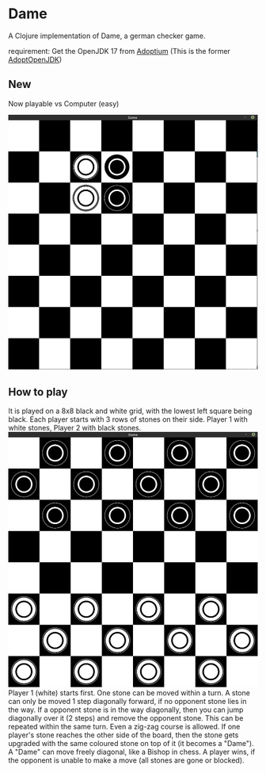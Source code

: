 # Dame
A Clojure implementation of Dame, a german checker game.

requirement:
Get the OpenJDK 17 from [Adoptium](https://adoptium.net/)
(This is the former [AdoptOpenJDK](https://adoptopenjdk.net/))

## New
Now playable vs Computer (easy)

![](resources/Dame.png)

## How to play
It is played on a 8x8 black and white grid, with the lowest left square being black.
Each player starts with 3 rows of stones on their side. Player 1 with white stones, Player 2 with black stones.
![](resources/Dame-init.png)
Player 1 (white) starts first. One stone can be moved within a turn. A stone can only be moved 1 step diagonally forward, if no opponent stone
lies in the way. If a opponent stone is in the way diagonally, then you can jump diagonally over it (2 steps) and remove the opponent stone.
This can be repeated within the same turn. Even a zig-zag course is allowed.
If one player's stone reaches the other side of the board, then the stone gets upgraded with the same coloured stone on top of it (it becomes a "Dame").
A "Dame" can move freely diagonal, like a Bishop in chess.
A player wins, if the opponent is unable to make a move (all stones are gone or blocked).

